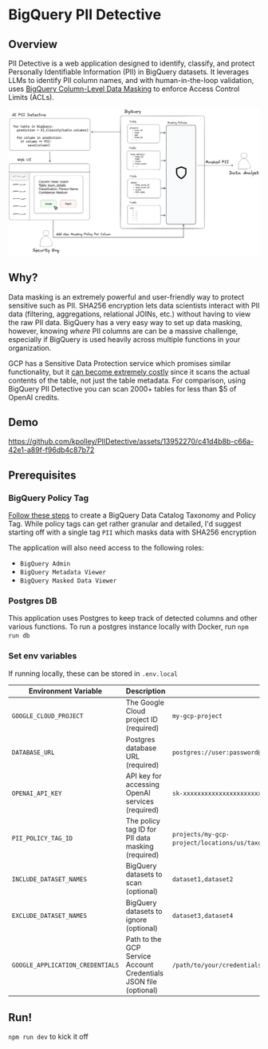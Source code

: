 # BigQuery PII Detective

## Overview
PII Detective is a web application designed to identify, classify, and protect Personally Identifiable Information (PII) in BigQuery datasets. It leverages LLMs to identify PII column names, and with human-in-the-loop validation, uses [BigQuery Column-Level Data Masking](https://cloud.google.com/bigquery/docs/column-data-masking-intro) to enforce Access Control Limits (ACLs). 

![Diagram](public/diagram.png)

## Why?
Data masking is an extremely powerful and user-friendly way to protect sensitive such as PII. SHA256 encryption lets data scientists interact with PII data (filtering, aggregations, relational JOINs, etc.) without having to view the raw PII data. BigQuery has a very easy way to set up data masking, however, knowing _where_ PII columns are can be a massive challenge, especially if BigQuery is used heavily across multiple functions in your organization.

GCP has a Sensitive Data Protection service which promises similar functionality, but it [can become extremely costly](https://cloud.google.com/sensitive-data-protection/pricing#risk_analysis) since it scans the actual contents of the table, not just the table metadata. For comparison, using BigQuery PII Detective you can scan 2000+ tables for less than $5 of OpenAI credits. 

## Demo
https://github.com/kpolley/PIIDetective/assets/13952270/c41d4b8b-c66a-42e1-a89f-f96db4c87b72







## Prerequisites

### BigQuery Policy Tag
[Follow these steps](https://cloud.google.com/bigquery/docs/column-data-masking) to create a BigQuery Data Catalog Taxonomy and Policy Tag. While policy tags can get rather granular and detailed, I'd suggest starting off with a single tag `PII` which masks data with SHA256 encryption

The application will also need access to the following roles:
* `BigQuery Admin`
* `BigQuery Metadata Viewer`
* `BigQuery Masked Data Viewer`

### Postgres DB
This application uses Postgres to keep track of detected columns and other various functions. To run a postgres instance locally with Docker, run `npm run db`

### Set env variables
If running locally, these can be stored in `.env.local`

| Environment Variable             | Description                                       | Example                          |
|----------------------------------|-------------------------------------------------- |----------------------------------|
| `GOOGLE_CLOUD_PROJECT`           | The Google Cloud project ID (required)            | `my-gcp-project`                 |
| `DATABASE_URL`                   | Postgres database URL (required)                  | `postgres://user:password@host:port/dbname` |
| `OPENAI_API_KEY`                 | API key for accessing OpenAI services (required)  | `sk-xxxxxxxxxxxxxxxxxxxxxxxxxxxx`|
| `PII_POLICY_TAG_ID`              | The policy tag ID for PII data masking (required) | `projects/my-gcp-project/locations/us/taxonomies/1234567890/policyTags/0987654321` |
| `INCLUDE_DATASET_NAMES`          | BigQuery datasets to scan (optional)              | `dataset1,dataset2`              |
| `EXCLUDE_DATASET_NAMES`          | BigQuery datasets to ignore (optional)            | `dataset3,dataset4`              |
| `GOOGLE_APPLICATION_CREDENTIALS` | Path to the GCP Service Account Credentials JSON file (optional) | `/path/to/your/credentials.json` |

## Run!
`npm run dev` to kick it off 
